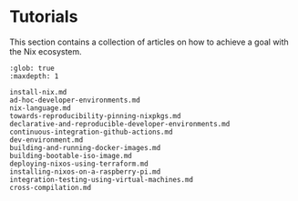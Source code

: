 # Tutorials

This section contains a collection of articles on how to achieve a goal with the Nix ecosystem.

```{toctree}
:glob: true
:maxdepth: 1

install-nix.md
ad-hoc-developer-environments.md
nix-language.md
towards-reproducibility-pinning-nixpkgs.md
declarative-and-reproducible-developer-environments.md
continuous-integration-github-actions.md
dev-environment.md
building-and-running-docker-images.md
building-bootable-iso-image.md
deploying-nixos-using-terraform.md
installing-nixos-on-a-raspberry-pi.md
integration-testing-using-virtual-machines.md
cross-compilation.md
```
